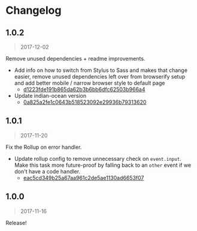 Changelog
===

## 1.0.2

> 2017-12-02

Remove unused dependencies + readme improvements.

* Add info on how to switch from Stylus to Sass and makes that change easier, remove unused dependencies left over from browserify setup and add better mobile / narrow browser style to default page
  * [d1223fde191b865da62b3b6bb6dfc62503b966a4](https://github.com/bloomberg/wsk.example/commit/d1223fde191b865da62b3b6bb6dfc62503b966a4)
* Update indian-ocean version
  * [0a825a2fe1c0643b518523092e29936b79313620](https://github.com/bloomberg/wsk.example/commit/0a825a2fe1c0643b518523092e29936b79313620)

## 1.0.1

> 2017-11-20

Fix the Rollup on error handler.

* Update rollup config to remove unnecessary check on `event.input`. Make this task more future-proof by falling back to an `other` event if we don't have a code handler.
  * [eac5cd349b25a67aa961c2de5ae1130ad6653f07](https://github.com/bloomberg/wsk.example/commit/eac5cd349b25a67aa961c2de5ae1130ad6653f07)

## 1.0.0

> 2017-11-16

Release!
